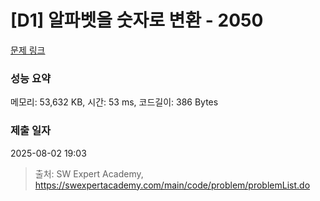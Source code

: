 # [D1] 알파벳을 숫자로 변환 - 2050 

[문제 링크](https://swexpertacademy.com/main/code/problem/problemDetail.do?contestProbId=AV5QLGxKAzQDFAUq) 

### 성능 요약

메모리: 53,632 KB, 시간: 53 ms, 코드길이: 386 Bytes

### 제출 일자

2025-08-02 19:03



> 출처: SW Expert Academy, https://swexpertacademy.com/main/code/problem/problemList.do